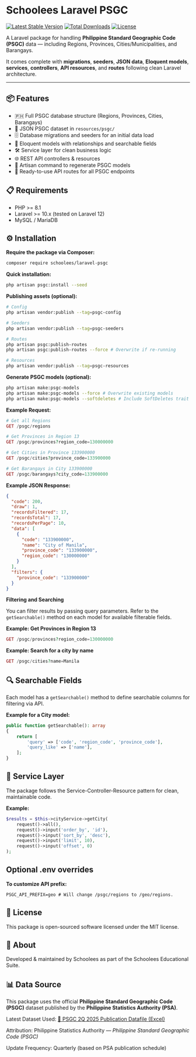 # Schoolees Laravel PSGC

[![Latest Stable Version](https://img.shields.io/packagist/v/schoolees/laravel-psgc.svg?style=flat-square)](https://packagist.org/packages/schoolees/laravel-psgc)
[![Total Downloads](https://img.shields.io/packagist/dt/schoolees/laravel-psgc.svg?style=flat-square)](https://packagist.org/packages/schoolees/laravel-psgc)
[![License](https://img.shields.io/packagist/l/schoolees/laravel-psgc.svg?style=flat-square)](LICENSE)

A Laravel package for handling **Philippine Standard Geographic Code (PSGC)** data — including Regions, Provinces, Cities/Municipalities, and Barangays.  

It comes complete with **migrations**, **seeders**, **JSON data**, **Eloquent models**, **services**, **controllers**, **API resources**, and **routes** following clean Laravel architecture.

---

## 📦 Features
- 🇵🇭 Full PSGC database structure (Regions, Provinces, Cities, Barangays)
- 📂 JSON PSGC dataset in `resources/psgc/`
- 🗄 Database migrations and seeders for an initial data load
- 🧩 Eloquent models with relationships and searchable fields
- 🛠 Service layer for clean business logic
- 🌐 REST API controllers & resources
- 🚀 Artisan command to regenerate PSGC models
- 📡 Ready-to-use API routes for all PSGC endpoints


## 📋 Requirements
- PHP >= 8.1
- Laravel >= 10.x (tested on Laravel 12)
- MySQL / MariaDB


## ⚙️ Installation
**Require the package via Composer:**
```bash
composer require schoolees/laravel-psgc
```
**Quick installation:**
```bash
php artisan psgc:install --seed
```
**Publishing assets (optional):**
```bash
# Config
php artisan vendor:publish --tag=psgc-config

# Seeders
php artisan vendor:publish --tag=psgc-seeders

# Routes
php artisan psgc:publish-routes
php artisan psgc:publish-routes --force # Overwrite if re-running

# Resources
php artisan vendor:publish --tag=psgc-resources
```
**Generate PSGC models (optional):**
```bash
php artisan make:psgc-models
php artisan make:psgc-models --force # Overwrite existing models
php artisan make:psgc-models --softdeletes # Include SoftDeletes trait
```

**Example Request:**
```php
# Get all Regions
GET /psgc/regions

# Get Provinces in Region 13
GET /psgc/provinces?region_code=130000000

# Get Cities in Province 133900000
GET /psgc/cities?province_code=133900000

# Get Barangays in City 133900000
GET /psgc/barangays?city_code=133900000
```
**Example JSON Response:**
```json
{
  "code": 200,
  "draw": 1,
  "recordsFiltered": 17,
  "recordsTotal": 17,
  "recordsPerPage": 10,
  "data": [
    {
      "code": "133900000",
      "name": "City of Manila",
      "province_code": "133900000",
      "region_code": "130000000"
    }
  ],
  "filters": {
    "province_code": "133900000"
  }
}
```

**Filtering and Searching**

You can filter results by passing query parameters. Refer to the `getSearchable()` method on each model for available filterable fields.

**Example: Get Provinces in Region 13**
```php
GET /psgc/provinces?region_code=130000000
```

**Example: Search for a city by name**
```php
GET /psgc/cities?name=Manila
```

## 🔍 Searchable Fields
Each model has a `getSearchable()` method to define searchable columns for filtering via API.

**Example for a City model:**
```php
public function getSearchable(): array
{
    return [
        'query' => ['code', 'region_code', 'province_code'],
        'query_like' => ['name'],
    ];
}
```

## 🧩 Service Layer
The package follows the Service-Controller-Resource pattern for clean, maintainable code.

**Example:**
```php
$results = $this->cityService->getCity(
    request()->all(),
    request()->input('order_by', 'id'),
    request()->input('sort_by', 'desc'),
    request()->input('limit', 10),
    request()->input('offset', 0)
);
```

## Optional .env overrides
**To customize API prefix:**
```env
PSGC_API_PREFIX=geo # Will change /psgc/regions to /geo/regions.
```

## 📜 License
This package is open-sourced software licensed under the MIT license.

## 🏢 About
Developed & maintained by Schoolees as part of the Schoolees Educational Suite.

## 📊 Data Source
This package uses the official **Philippine Standard Geographic Code (PSGC)** dataset published by the **Philippine Statistics Authority (PSA)**.

Latest Dataset Used:
[📄 PSGC 2Q 2025 Publication Datafile (Excel)](https://psa.gov.ph/system/files/scd/PSGC-2Q-2025-Publication-Datafile.xlsx)

Attribution:
Philippine Statistics Authority — *Philippine Standard Geographic Code (PSGC)*

Update Frequency:
Quarterly (based on PSA publication schedule)












